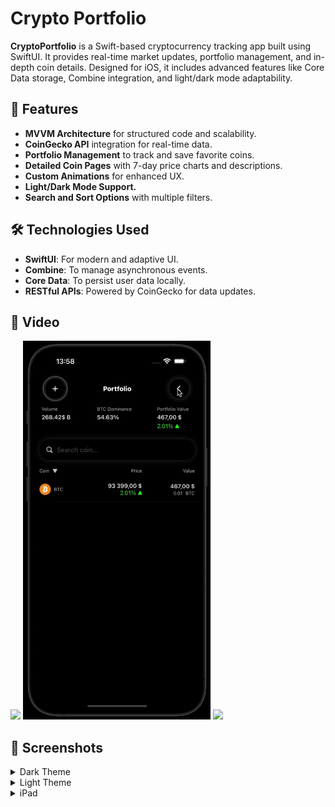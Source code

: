 # Crypto Portfolio
__CryptoPortfolio__ is a Swift-based cryptocurrency tracking app built using SwiftUI. It provides real-time market updates, portfolio management, and in-depth coin details. Designed for iOS, it includes advanced features like Core Data storage, Combine integration, and light/dark mode adaptability.

## 📱 Features
- __MVVM Architecture__ for structured code and scalability.
- __CoinGecko API__ integration for real-time data.
- __Portfolio Management__ to track and save favorite coins.
- __Detailed Coin Pages__ with 7-day price charts and descriptions.
- __Custom Animations__ for enhanced UX.
- __Light/Dark Mode Support.__
- __Search and Sort Options__ with multiple filters.

## 🛠 Technologies Used
- __SwiftUI__: For modern and adaptive UI.
- __Combine__: To manage asynchronous events.
- __Core Data__: To persist user data locally.
- __RESTful APIs__: Powered by CoinGecko for data updates.

## 🎥 Video
<p float="left">
  <img src="https://github.com/white4ocolate/CryptoPortfolio/blob/main/Screenshots/Gif/Home.gif" width="300"/>
  <img src="https://github.com/white4ocolate/CryptoPortfolio/blob/main/Screenshots/Gif/AddCoin.gif" width="300"/>
  <img src="https://github.com/white4ocolate/CryptoPortfolio/blob/main/Screenshots/Gif/SortOrder.gif" width="300"/>
</p>

## 📸 Screenshots
<details>
<summary>Dark Theme</summary>
<img src="https://github.com/white4ocolate/CryptoPortfolio/blob/main/Screenshots/Home/HomeDark.png" width="200"/>
<img src="https://github.com/white4ocolate/CryptoPortfolio/blob/main/Screenshots/Detail/DetailDark.png" width="200"/>
<img src="https://github.com/white4ocolate/CryptoPortfolio/blob/main/Screenshots/Portfolio/PortfolioDark.png" width="200"/>
<img src="https://github.com/white4ocolate/CryptoPortfolio/blob/main/Screenshots/AddCoin/AddCoinDark.png" width="200"/>
</details>

<details>
<summary>Light Theme</summary>
<img src="https://github.com/white4ocolate/CryptoPortfolio/blob/main/Screenshots/Home/HomeLight.png" width="200"/>
<img src="https://github.com/white4ocolate/CryptoPortfolio/blob/main/Screenshots/Detail/DetailLight.png" width="200"/>
<img src="https://github.com/white4ocolate/CryptoPortfolio/blob/main/Screenshots/Portfolio/PortfolioLight.png" width="200"/>
<img src="https://github.com/white4ocolate/CryptoPortfolio/blob/main/Screenshots/AddCoin/AddCoinLight.png" width="200"/>
</details>

<details>
<summary>iPad</summary>
<img src="https://github.com/white4ocolate/CryptoPortfolio/blob/main/Screenshots/Home/HomeDark_IPAD.png" width="400"/>
<img src="https://github.com/white4ocolate/CryptoPortfolio/blob/main/Screenshots/Detail/DetailDark_IPAD.png" width="400"/>
<img src="https://github.com/white4ocolate/CryptoPortfolio/blob/main/Screenshots/Portfolio/PortfolioDark_IPAD.png" width="400"/>
<img src="https://github.com/white4ocolate/CryptoPortfolio/blob/main/Screenshots/AddCoin/AddCoinDark_IPAD.png" width="400"/>
</details>
